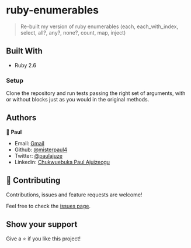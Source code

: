 # ruby-enumerables

> Re-built my version of ruby enumerables (each, each_with_index, select, all?, any?, none?, count, map, inject)

## Built With

- Ruby 2.6

### Setup
Clone the repository and run tests passing the right set of arguments, with or without blocks just as you would in the original methods.

## Authors

👤 **Paul**

- Email: [Gmail](ajuzepaul@gmail.com)
- Github: [@misterpaul4](https://github.com/misterpaul4)
- Twitter: [@paulajuze](https://twitter.com/paulajuze)
- Linkedin: [Chukwuebuka Paul Ajuizeogu](https://www.linkedin.com/in/chukwuebuka-paul-ajuizeogu/)

## 🤝 Contributing

Contributions, issues and feature requests are welcome!

Feel free to check the [issues page](issues/).

## Show your support

Give a ⭐️ if you like this project!
